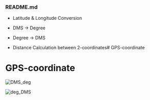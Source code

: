 ### README.md

- Latitude & Longitude Conversion
-    DMS → Degree
-    Degree → DMS
  
- Distance Calculation between 2-coordinates# GPS-coordinate

# GPS-coordinate


![DMS_deg](https://user-images.githubusercontent.com/59375857/95205779-d296b580-0820-11eb-87d7-f777340ea570.png)


![deg_DMS](https://user-images.githubusercontent.com/59375857/95205806-d9252d00-0820-11eb-8818-0c6bc2989249.png)
